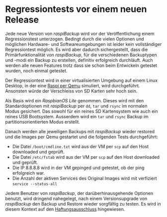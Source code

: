 # Regressiontests vor einem neuen Release

Jede neue Version von *raspiBackup* wird vor der Veröffentlichung einem
Regressionstest unterzogen. Bedingt durch die vielen Optionen und möglichen
Hardware- und Softwareumgebungen ist leider kein vollständiger Regressiontest
möglich. Es wird aber dadurch sichergestellt, dass die Primärfunktionalität
von *raspiBackup*, für die verschiedenen Backuptypen und -modi ein
Backup zu erstellen, definitiv erfolgreich durchläuft. Auch werden alle
neuen Features trotz dass sie schon beim Entwickeln getestet wurden, noch
einmal getestet.

Der Regressiontest wird in einer virtualisierten Umgebung auf einem Linux
Desktop, in der eine [Raspi per Qemu](https://linux-tips-and-tricks.de/de/raspberryd/22-wie-kann-man-raspberry-pi-unter-kvm-emulieren) simuliert, wird durchgeführt.
Ansonsten würde der Verschleiss von SD Karten sehr hoch sein.

Als Basis wird ein *RaspbianOS Lite* genommen.
Dieses wird mit den Standardoptionen mit *raspiBackup* per
`dd`, `tar` und `rsync` im normalen Modus gesichert. Das sowohl für ein reines SD
Kartensystem wie auch ein reines USB Bootsystem. Ausserdem wird ein `tar` und
`rsync` Backup im partitionsorientierten Modus erstellt.

Danach werden alle jeweiligen Backups mit *raspiBackup* wieder restored und die
Images per Qemu gestartet und die folgenden Tests durchgeführt:

  - Die Datei `/boot/cmdline.txt` wird aus der VM per `scp` auf den Host downloaded und geprüft.
  - Die Datei `/etc/fstab` wird aus der VM per `scp` auf den Host downloaded und geprüft.
  - Die IP 8.8.8.8 wird in der VM gepinged und getestet, ob der ping erfolgreich war.
  - Die Anzahl der aktiven Services des Original Images wird mit verfiziert `service --status-all`

Jedem Benutzer von *raspiBackup*, der darüberhinausgehende Optionen benutzt, wird
dringend nahegelegt, nach einem Versionsupgrade von *raspiBackup* den Backup und
Restore wieder sorgfältig zu testen. Es wird in diesem Kontext auf den
[Haftungsausschluss](introduction.md#haftungsausschluss) hingewiesen.


[.status]: restructured
[.source]: https://www.linux-tips-and-tricks.de/de/raspibackupcategoried/509-raspibackup-ausgefuehrte-regressiontests
[.source]: https://www.linux-tips-and-tricks.de/en/raspibackupcategorye/510-raspibackup-regressiontests-executed
